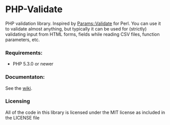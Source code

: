 PHP-Validate
============

PHP validation library.
Inspired by [Params::Validate](http://search.cpan.org/perldoc/Params::Validate) for Perl.
You can use it to validate almost anything, but typically it can be used for (strictly) validating input from HTML forms, fields while reading CSV files, function parameters, etc.

### Requirements:
*  PHP 5.3.0 or newer

### Documentaton:
See the [wiki](https://github.com/cmanley/PHP-Validate/wiki).

### Licensing
All of the code in this library is licensed under the MIT license as included in the LICENSE file
